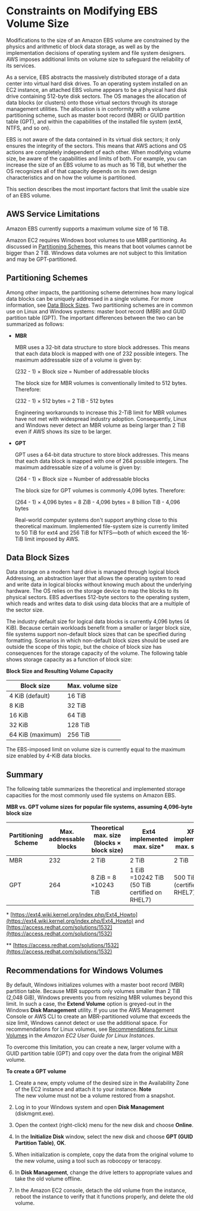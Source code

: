 # Constraints on Modifying EBS Volume Size<a name="volume_constraints"></a>

Modifications to the size of an Amazon EBS volume are constrained by the physics and arithmetic of block data storage, as well as by the implementation decisions of operating system and file system designers\. AWS imposes additional limits on volume size to safeguard the reliability of its services\. 

As a service, EBS abstracts the massively distributed storage of a data center into virtual hard disk drives\. To an operating system installed on an EC2 instance, an attached EBS volume appears to be a physical hard disk drive containing 512\-byte disk sectors\. The OS manages the allocation of data blocks \(or clusters\) onto those virtual sectors through its storage management utilities\. The allocation is in conformity with a volume partitioning scheme, such as master boot record \(MBR\) or GUID partition table \(GPT\), and within the capabilities of the installed file system \(ext4, NTFS, and so on\)\. 

EBS is not aware of the data contained in its virtual disk sectors; it only ensures the integrity of the sectors\. This means that AWS actions and OS actions are completely independent of each other\. When modifying volume size, be aware of the capabilities and limits of both\. For example, you can increase the size of an EBS volume to as much as 16 TiB, but whether the OS recognizes all of that capacity depends on its own design characteristics and on how the volume is partitioned\.

This section describes the most important factors that limit the usable size of an EBS volume\.

## AWS Service Limitations<a name="aws_limits"></a>

Amazon EBS currently supports a maximum volume size of 16 TiB\. 

Amazon EC2 requires Windows boot volumes to use MBR partitioning\. As discussed in [Partitioning Schemes](#partitioning), this means that boot volumes cannot be bigger than 2 TiB\. Windows data volumes are not subject to this limitation and may be GPT\-partitioned\. 

## Partitioning Schemes<a name="partitioning"></a>

Among other impacts, the partitioning scheme determines how many logical data blocks can be uniquely addressed in a single volume\. For more information, see [Data Block Sizes](#block_size)\. Two partitioning schemes are in common use on Linux and Windows systems: master boot record \(MBR\) and GUID partition table \(GPT\)\. The important differences between the two can be summarized as follows:
+ **MBR**

  MBR uses a 32\-bit data structure to store block addresses\. This means that each data block is mapped with one of 232 possible integers\. The maximum addressable size of a volume is given by: 

  \(232 \- 1\) × Block size = Number of addressable blocks

  The block size for MBR volumes is conventionally limited to 512 bytes\. Therefore:

   \(232 \- 1\) × 512 bytes = 2 TiB \- 512 bytes

  Engineering workarounds to increase this 2\-TiB limit for MBR volumes have not met with widespread industry adoption\. Consequently, Linux and Windows never detect an MBR volume as being larger than 2 TiB even if AWS shows its size to be larger\. 
+ **GPT**

  GPT uses a 64\-bit data structure to store block addresses\. This means that each data block is mapped with one of 264 possible integers\. The maximum addressable size of a volume is given by:

  \(264 \- 1\) × Block size = Number of addressable blocks

   The block size for GPT volumes is commonly 4,096 bytes\. Therefore:

   \(264 \- 1\) × 4,096 bytes = 8 ZiB \- 4,096 bytes = 8 billion TiB \- 4,096 bytes

  Real\-world computer systems don't support anything close to this theoretical maximum\. Implemented file\-system size is currently limited to 50 TiB for ext4 and 256 TiB for NTFS—both of which exceed the 16\-TiB limit imposed by AWS\.

## Data Block Sizes<a name="block_size"></a>

Data storage on a modern hard drive is managed through logical block Addressing, an abstraction layer that allows the operating system to read and write data in logical blocks without knowing much about the underlying hardware\. The OS relies on the storage device to map the blocks to its physical sectors\. EBS advertises 512\-byte sectors to the operating system, which reads and writes data to disk using data blocks that are a multiple of the sector size\. 

The industry default size for logical data blocks is currently 4,096 bytes \(4 KiB\)\. Because certain workloads benefit from a smaller or larger block size, file systems support non\-default block sizes that can be specified during formatting\. Scenarios in which non\-default block sizes should be used are outside the scope of this topic, but the choice of block size has consequences for the storage capacity of the volume\. The following table shows storage capacity as a function of block size:


**Block Size and Resulting Volume Capacity**  

| Block size | Max\. volume size | 
| --- | --- | 
| 4 KiB \(default\) | 16 TiB | 
| 8 KiB | 32 TiB | 
| 16 KiB | 64 TiB | 
| 32 KiB | 128 TiB | 
| 64 KiB \(maximum\) | 256 TiB | 

The EBS\-imposed limit on volume size is currently equal to the maximum size enabled by 4\-KiB data blocks\.

## Summary<a name="summary"></a>

The following table summarizes the theoretical and implemented storage capacities for the most commonly used file systems on Amazon EBS\. 


**MBR vs\. GPT volume sizes for popular file systems, assuming 4,096\-byte block size**  

| Partitioning Scheme | Max\. addressable blocks  | Theoretical max\. size \(blocks × block size\) | Ext4 implemented max\. size\* | XFS implemented max\. size\*\* | NTFS implemented max\. size | Max\. supported by EBS | 
| --- | --- | --- | --- | --- | --- | --- | 
| MBR | 232 | 2 TiB | 2 TiB | 2 TiB | 2 TiB | 2 TiB | 
| GPT | 264 | 8 ZiB = 8 ×10243 TiB | 1 EiB =10242 TiB \(50 TiB certified on RHEL7\) |  500 TiB \(certified on RHEL7\)  | 256 TiB | 16 TiB | 

\* [https://ext4.wiki.kernel.org/index.php/Ext4_Howto](https://ext4.wiki.kernel.org/index.php/Ext4_Howto) and [https://access.redhat.com/solutions/1532](https://access.redhat.com/solutions/1532)

\*\* [https://access.redhat.com/solutions/1532](https://access.redhat.com/solutions/1532)

## Recommendations for Windows Volumes<a name="window-volumes"></a>

By default, Windows initializes volumes with a master boot record \(MBR\) partition table\. Because MBR supports only volumes smaller than 2 TiB \(2,048 GiB\), Windows prevents you from resizing MBR volumes beyond this limit\. In such a case, the **Extend Volume** option is greyed\-out in the Windows **Disk Management** utility\. If you use the AWS Management Console or AWS CLI to create an MBR\-partitioned volume that exceeds the size limit, Windows cannot detect or use the additional space\. For recommendations for Linux volumes, see [Recommendations for Linux Volumes](http://docs.aws.amazon.com/AWSEC2/latest/UserGuide/volume_constraints.html) in the *Amazon EC2 User Guide for Linux Instances*\.

To overcome this limitation, you can create a new, larger volume with a GUID partition table \(GPT\) and copy over the data from the original MBR volume\. 

**To create a GPT volume**

1. Create a new, empty volume of the desired size in the Availability Zone of the EC2 instance and attach it to your instance\. 
**Note**  
The new volume must not be a volume restored from a snapshot\.

1. Log in to your Windows system and open **Disk Management** \(diskmgmt\.exe\)\. 

1. Open the context \(right\-click\) menu for the new disk and choose **Online**\.

1. In the **Initialize Disk** window, select the new disk and choose **GPT \(GUID Partition Table\)**, **OK**\.

1. When initialization is complete, copy the data from the original volume to the new volume, using a tool such as robocopy or teracopy\.

1. In **Disk Management**, change the drive letters to appropriate values and take the old volume offline\.

1. In the Amazon EC2 console, detach the old volume from the instance, reboot the instance to verify that it functions properly, and delete the old volume\.
